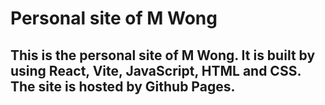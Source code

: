# Personal site of M Wong
## This is the personal site of M Wong. It is built by using React, Vite, JavaScript, HTML and CSS. The site is hosted by Github Pages.

